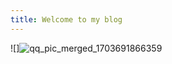```yaml
---
title: Welcome to my blog
---
```


![]![qq_pic_merged_1703691866359](https://github.com/user-attachments/assets/27e8ce43-cf55-4c02-bfe7-380de82746a5)
